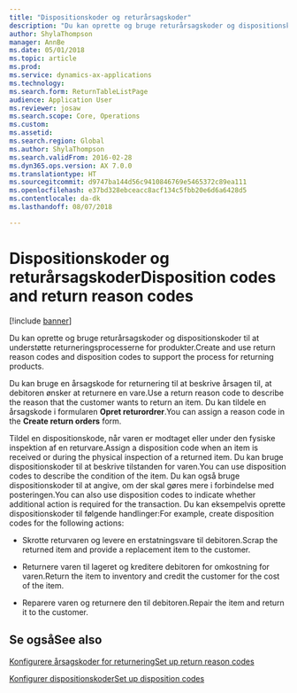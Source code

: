```yaml
---
title: "Dispositionskoder og returårsagskoder"
description: "Du kan oprette og bruge returårsagskoder og dispositionskoder til at understøtte returneringsprocesserne for produkter."
author: ShylaThompson
manager: AnnBe
ms.date: 05/01/2018
ms.topic: article
ms.prod: 
ms.service: dynamics-ax-applications
ms.technology: 
ms.search.form: ReturnTableListPage
audience: Application User
ms.reviewer: josaw
ms.search.scope: Core, Operations
ms.custom: 
ms.assetid: 
ms.search.region: Global
ms.author: ShylaThompson
ms.search.validFrom: 2016-02-28
ms.dyn365.ops.version: AX 7.0.0
ms.translationtype: HT
ms.sourcegitcommit: d9747ba144d56c9410846769e5465372c89ea111
ms.openlocfilehash: e37bd328ebceacc8acf134c5fbb20e6d6a6428d5
ms.contentlocale: da-dk
ms.lasthandoff: 08/07/2018

---
```


# <a name="disposition-codes-and-return-reason-codes"></a><span data-ttu-id="6bdaa-103">Dispositionskoder og returårsagskoder</span><span class="sxs-lookup"><span data-stu-id="6bdaa-103">Disposition codes and return reason codes</span></span> 

[!include [banner](../includes/banner.md)]


<span data-ttu-id="6bdaa-104">Du kan oprette og bruge returårsagskoder og dispositionskoder til at understøtte returneringsprocesserne for produkter.</span><span class="sxs-lookup"><span data-stu-id="6bdaa-104">Create and use return reason codes and disposition codes to support the process for returning products.</span></span>

<span data-ttu-id="6bdaa-105">Du kan bruge en årsagskode for returnering til at beskrive årsagen til, at debitoren ønsker at returnere en vare.</span><span class="sxs-lookup"><span data-stu-id="6bdaa-105">Use a return reason code to describe the reason that the customer wants to return an item.</span></span> <span data-ttu-id="6bdaa-106">Du kan tildele en årsagskode i formularen **Opret returordrer**.</span><span class="sxs-lookup"><span data-stu-id="6bdaa-106">You can assign a reason code in the **Create return orders** form.</span></span>

<span data-ttu-id="6bdaa-107">Tildel en dispositionskode, når varen er modtaget eller under den fysiske inspektion af en returvare.</span><span class="sxs-lookup"><span data-stu-id="6bdaa-107">Assign a disposition code when an item is received or during the physical inspection of a returned item.</span></span> <span data-ttu-id="6bdaa-108">Du kan bruge dispositionskoder til at beskrive tilstanden for varen.</span><span class="sxs-lookup"><span data-stu-id="6bdaa-108">You can use disposition codes to describe the condition of the item.</span></span> <span data-ttu-id="6bdaa-109">Du kan også bruge dispositionskoder til at angive, om der skal gøres mere i forbindelse med posteringen.</span><span class="sxs-lookup"><span data-stu-id="6bdaa-109">You can also use disposition codes to indicate whether additional action is required for the transaction.</span></span> <span data-ttu-id="6bdaa-110">Du kan eksempelvis oprette dispositionskoder til følgende handlinger:</span><span class="sxs-lookup"><span data-stu-id="6bdaa-110">For example, create disposition codes for the following actions:</span></span>

  - <span data-ttu-id="6bdaa-111">Skrotte returvaren og levere en erstatningsvare til debitoren.</span><span class="sxs-lookup"><span data-stu-id="6bdaa-111">Scrap the returned item and provide a replacement item to the customer.</span></span>

  - <span data-ttu-id="6bdaa-112">Returnere varen til lageret og kreditere debitoren for omkostning for varen.</span><span class="sxs-lookup"><span data-stu-id="6bdaa-112">Return the item to inventory and credit the customer for the cost of the item.</span></span>

  - <span data-ttu-id="6bdaa-113">Reparere varen og returnere den til debitoren.</span><span class="sxs-lookup"><span data-stu-id="6bdaa-113">Repair the item and return it to the customer.</span></span>

## <a name="see-also"></a><span data-ttu-id="6bdaa-114">Se også</span><span class="sxs-lookup"><span data-stu-id="6bdaa-114">See also</span></span>

[<span data-ttu-id="6bdaa-115">Konfigurere årsagskoder for returnering</span><span class="sxs-lookup"><span data-stu-id="6bdaa-115">Set up return reason codes</span></span>](set-up-return-reason-code.md)

[<span data-ttu-id="6bdaa-116">Konfigurer dispositionskoder</span><span class="sxs-lookup"><span data-stu-id="6bdaa-116">Set up disposition codes</span></span>](set-up-disposition-codes.md)




  



